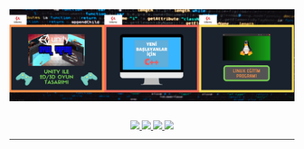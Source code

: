 <a href="https://temelgunaydin.github.io/">
  <img src="https://github.com/TemelGunaydin/Assets/blob/e740276a63547709a30171b58139568d66806d8b/BG.png"/>
</a>
<br>
<br>
<p align="center">
  <a href="https://twitter.com/gunaydin_temel">
    <img src="https://img.shields.io/twitter/follow/gunaydin_temel?label=Twitter&logo=twitter&style=for-the-badge&color=green" />
  </a>
    <a href="https://www.youtube.com/channel/UCHSWsc6J1c8hWfMT3Ik8rgw">
    <img src="https://img.shields.io/youtube/channel/subscribers/UC5mnBodB73bR88fLXHSfzYA?style=for-the-badge&logo=youtube&label=Youtube&color=green&logoColor=red" />
  </a>
   <a href="https://www.linkedin.com/in/temel-gunaydin-b0a504186/">
    <img src="https://img.shields.io/badge/LinkedIn-0077B5?style=for-the-badge&logo=linkedin&color=grey&logoColor=red"/>
  </a>
   <a href="https://www.linkedin.com/in/temel-gunaydin-b0a504186/">
    <img src="https://img.shields.io/badge/BITCOIN-DONATE-green?style=for-the-badge"/>
  </a>

</p>

---

